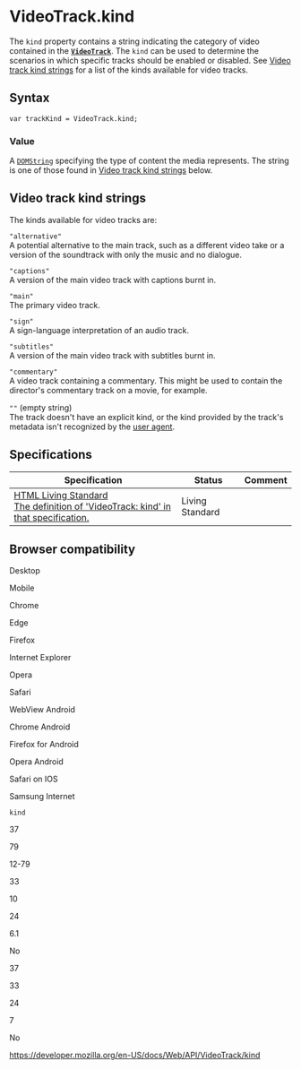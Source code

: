 VideoTrack.kind
===============

The `kind` property contains a string indicating the category of video contained in the **[`VideoTrack`](../videotrack)**. The `kind` can be used to determine the scenarios in which specific tracks should be enabled or disabled. See [Video track kind strings](#video_track_kind_strings) for a list of the kinds available for video tracks.

Syntax
------

    var trackKind = VideoTrack.kind;

### Value

A [`DOMString`](../domstring) specifying the type of content the media represents. The string is one of those found in [Video track kind strings](#video_track_kind_strings) below.

Video track kind strings
------------------------

The kinds available for video tracks are:

`"alternative"`  
A potential alternative to the main track, such as a different video take or a version of the soundtrack with only the music and no dialogue.

`"captions"`  
A version of the main video track with captions burnt in.

`"main"`  
The primary video track.

`"sign"`  
A sign-language interpretation of an audio track.

`"subtitles"`  
A version of the main video track with subtitles burnt in.

`"commentary"`  
A video track containing a commentary. This might be used to contain the director's commentary track on a movie, for example.

 `""` (empty string)  
The track doesn't have an explicit kind, or the kind provided by the track's metadata isn't recognized by the [user agent](https://developer.mozilla.org/en-US/docs/Glossary/User_agent).

Specifications
--------------

<table><thead><tr class="header"><th>Specification</th><th>Status</th><th>Comment</th></tr></thead><tbody><tr class="odd"><td><a href="https://html.spec.whatwg.org/multipage/#dom-videotrack-kind">HTML Living Standard<br />
<span class="small">The definition of 'VideoTrack: kind' in that specification.</span></a></td><td><span class="spec-living">Living Standard</span></td><td></td></tr></tbody></table>

Browser compatibility
---------------------

Desktop

Mobile

Chrome

Edge

Firefox

Internet Explorer

Opera

Safari

WebView Android

Chrome Android

Firefox for Android

Opera Android

Safari on IOS

Samsung Internet

`kind`

37

79

12-79

33

10

24

6.1

No

37

33

24

7

No

<a href="https://developer.mozilla.org/en-US/docs/Web/API/VideoTrack/kind" class="_attribution-link">https://developer.mozilla.org/en-US/docs/Web/API/VideoTrack/kind</a>
